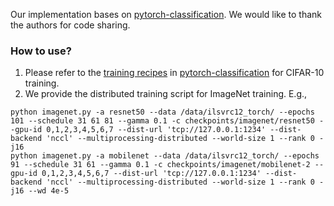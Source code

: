 Our implementation bases on [pytorch-classification](https://github.com/bearpaw/pytorch-classification). We would like to thank the authors for code sharing.

### How to use?
1. Please refer to the [training recipes](https://github.com/bearpaw/pytorch-classification/blob/master/TRAINING.md) in [pytorch-classification](https://github.com/bearpaw/pytorch-classification) for CIFAR-10 training.
2. We provide the distributed training script for ImageNet training. E.g.,
```shell
python imagenet.py -a resnet50 --data /data/ilsvrc12_torch/ --epochs 101 --schedule 31 61 81 --gamma 0.1 -c checkpoints/imagenet/resnet50 --gpu-id 0,1,2,3,4,5,6,7 --dist-url 'tcp://127.0.0.1:1234' --dist-backend 'nccl' --multiprocessing-distributed --world-size 1 --rank 0 -j16
python imagenet.py -a mobilenet --data /data/ilsvrc12_torch/ --epochs 91 --schedule 31 61 --gamma 0.1 -c checkpoints/imagenet/mobilenet-2 --gpu-id 0,1,2,3,4,5,6,7 --dist-url 'tcp://127.0.0.1:1234' --dist-backend 'nccl' --multiprocessing-distributed --world-size 1 --rank 0 -j16 --wd 4e-5

```
